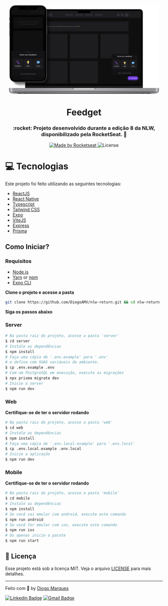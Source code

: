 <p align="center">
   <img src="preview.png" alt="feedget" width="480px"/>
</p>

<h1 align="center">Feedget</h1>

<h3 align="center">
  :rocket: Projeto desenvolvido durante a edição 8 da NLW, disponibilizado pela RocketSeat. 🚀
</h3>

<p align="center">
  <a href="https://rocketseat.com.br">
    <img alt="Made by Rocketseat" src="https://img.shields.io/badge/made%20by-Rocketseat-%2304D361">
  </a>

  <img alt="License" src="https://img.shields.io/badge/license-MIT-%2304D361">
</p>

# :computer: Tecnologias

Este projeto foi feito utilizando as seguintes tecnologias:

* [ReactJS](https://reactjs.org/)
* [React Native](https://reactnative.dev/)
* [Typescript](https://www.typescriptlang.org/)
* [Tailwind CSS](https://tailwindcss.com/)
* [Expo](https://expo.dev/)
* [ViteJS](https://vitejs.dev/)
* [Express](https://expressjs.com/)
* [Prisma](https://www.prisma.io/)


## Como Iniciar?

### Requisitos

- [Node.js](https://nodejs.org/en/)
- [Yarn](https://classic.yarnpkg.com/) or [npm](https://www.npmjs.com/package/npm)
- [Expo CLI](https://docs.expo.dev/workflow/expo-cli)

**Clone o projeto e acesse a pasta**

```bash
git clone https://github.com/DiogoAMV/nlw-return.git && cd nlw-return
```

**Siga os passos abaixo**

### Server

```bash
# Na pasta raiz do projeto, acesse a pasta 'server'
$ cd server
# Instale as dependências
$ npm install
# Faça uma cópia de '.env.example' para '.env'
# e defina com SUAS variáveis de ambiente.
$ cp .env.example .env
# Com um PostgreSQL em execução, execute as migrações
$ npx prisma migrate dev
# Inicie o server
$ npm run dev
```

### Web

**Certifique-se de ter o servidor rodando**

```bash
# Na pasta raiz do projeto, acesse a pasta 'web'
$ cd web
# Instale as dependências
$ npm install
# Faça uma cópia de '.env.local.example' para '.env.local'
$ cp .env.local.example .env.local
# Inicie a aplicação
$ npm run dev
```

### Mobile

**Certifique-se de ter o servidor rodando**

```bash
# Na pasta raiz do projeto, acesse a pasta 'mobile'
$ cd mobile
# Instale as dependências
$ npm install
# Se você vai emular com android, execute este comando
$ npm run android
# Se você for emular com ios, execute este comando
$ npm run ios
# Ou apenas inicie o pacote
$ npm run start
```

## :memo: Licença

Esse projeto está sob a licença MIT. Veja o arquivo [LICENSE](LICENSE.md) para mais detalhes.

---

Feito com :purple_heart: by [Diogo Marques](https://github.com/DiogoAMV)

[![Linkedin Badge](https://img.shields.io/badge/-Diogo%20Marques-blue?style=flat-square&logo=Linkedin&logoColor=white&link=https://www.linkedin.com/in/diogomarques/)](https://www.linkedin.com/in/diogo-marques-719950221/) 
[![Gmail Badge](https://img.shields.io/badge/-contato.diogoamv@gmail.com-c14438?style=flat-square&logo=Gmail&logoColor=white&link=mailto:contato.diogoamv@gmail.com)](mailto:contato.diogoamv@gmail.com)
